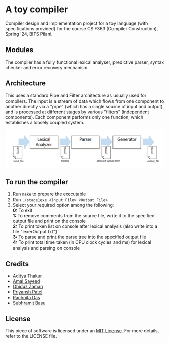 # A toy compiler
Compiler design and implementation project for a toy language (with specifications provided) for the course CS F363 (Compiler Construction), Spring '24, BITS Pilani.
## Modules
The compiler has a fully functional lexical analyser, predictive parser, syntax checker and error recovery mechanism.
## Architecture
This uses a standard Pipe and Filter architecture as usually used for compilers. The input is a stream of data which flows from one component to another directly via a "pipe" (which has a single source of input and output), and is processed at different stages by various "filters" (independent components). Each component performs only one function, which establishes a loosely coupled system.

![Screenshot](architecture.png)
## To run the compiler
1. Run ````make```` to prepare the executable
2. Run ````./stage1exe <Input File> <Output File>````
3. Select your required option among the following: <br>
 **0:** To exit <br>
 **1:** To remove comments from the source file, write it to the specified output file and print on the console <br>
 **2:** To print token list on console after lexical analysis (also write into a file "lexerOutput.txt") <br>
 **3:** To parse and print the parse tree into the specified output file <br>
 **4:** To print total time taken (in CPU clock cycles and ms) for lexical analysis and parsing on console

## Credits
- [Aditya Thakur](https://github.com/cry0genic)
- [Amal Sayeed](https://github.com/amal-sayeed)
- [Ohiduz Zaman](https://github.com/Ohiduz)
- [Priyansh Patel](https://github.com/PriyanshPatelBits)
- [Rachoita Das](https://github.com/Rachoita-Das)
- [Subhramit Basu](https://github.com/subhramit)
## License
This piece of software is licensed under an [MIT License](https://opensource.org/licenses/MIT).  For more details, refer to the LICENSE file.
